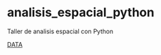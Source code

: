 # analisis_espacial_python
Taller de analisis espacial con Python

[DATA](https://drive.google.com/open?id=1bKcgoXCCmFMftOqNxeE6p8ueJ0RbcsXt)
